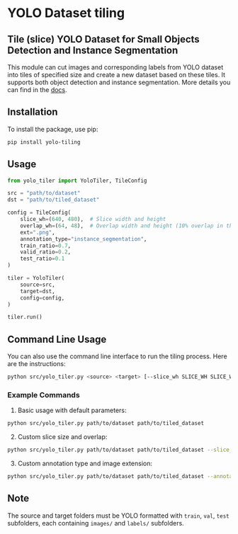 # YOLO Dataset tiling 

## Tile (slice) YOLO Dataset for Small Objects Detection and Instance Segmentation

This module can cut images and corresponding labels from YOLO dataset into tiles of specified size and create a 
new dataset based on these tiles. It supports both object detection and instance segmentation. More details you can find 
in the <a href="https://supervision.roboflow.com/develop/detection/tools/inference_slicer/#supervision.detection.tools.inference_slicer.InferenceSlicer">docs</a>.

## Installation

To install the package, use pip:

```bash
pip install yolo-tiling
```

## Usage

```python
from yolo_tiler import YoloTiler, TileConfig

src = "path/to/dataset"
dst = "path/to/tiled_dataset"

config = TileConfig(
    slice_wh=(640, 480),  # Slice width and height
    overlap_wh=(64, 48),  # Overlap width and height (10% overlap in this example)
    ext=".png",
    annotation_type="instance_segmentation",
    train_ratio=0.7,
    valid_ratio=0.2,
    test_ratio=0.1
)

tiler = YoloTiler(
    source=src,
    target=dst,
    config=config,
)

tiler.run()
```

## Command Line Usage

You can also use the command line interface to run the tiling process. Here are the instructions:

```bash
python src/yolo_tiler.py <source> <target> [--slice_wh SLICE_WH SLICE_WH] [--overlap_wh OVERLAP_WH OVERLAP_WH] [--ext EXT] [--annotation_type ANNOTATION_TYPE] [--densify_factor DENSIFY_FACTOR] [--smoothing_tolerance SMOOTHING_TOLERANCE] [--train_ratio TRAIN_RATIO] [--valid_ratio VALID_RATIO] [--test_ratio TEST_RATIO]
```

### Example Commands

1. Basic usage with default parameters:
```bash
python src/yolo_tiler.py path/to/dataset path/to/tiled_dataset
```

2. Custom slice size and overlap:
```bash
python src/yolo_tiler.py path/to/dataset path/to/tiled_dataset --slice_wh 640 480 --overlap_wh 64 48
```

3. Custom annotation type and image extension:
```bash
python src/yolo_tiler.py path/to/dataset path/to/tiled_dataset --annotation_type instance_segmentation --ext .jpg
```

## Note
The source and target folders must be YOLO formatted with `train`, `val`, `test` subfolders, each containing 
`images/` and `labels/` subfolders.